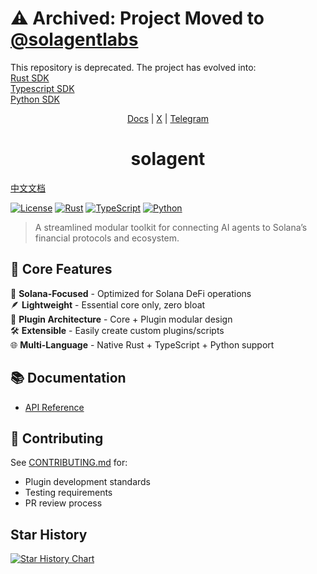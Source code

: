 # ⚠️ Archived: Project Moved to [@solagentlabs](https://github.com/orgs/solagentlabs/repositories)

This repository is deprecated. The project has evolved into:  
[Rust SDK](https://github.com/solagentLabs/solagent-rs)  
[Typescript SDK](https://github.com/solagentLabs/solagent-ts)  
[Python SDK](https://github.com/solagentLabs/solagent-py)  

<div align="center">

[Docs](https://docs.solagent.rs) | [X](https://x.com/ztgx5) | [Telegram](https://t.me/solagent_rs)

# solagent

</div>

[中文文档](./README.zh.md)

[![License](https://img.shields.io/badge/license-Apache--2.0-blue)](LICENSE)
[![Rust](https://img.shields.io/badge/Rust-1.83%2B-orange)](https://www.rust-lang.org)
[![TypeScript](https://img.shields.io/badge/TypeScript-5.0%2B-blue)](https://www.typescriptlang.org)
[![Python](https://img.shields.io/badge/Python-v0.1.0-yellow)](https://pypi.org/project/solagent/)

> A streamlined modular toolkit for connecting AI agents to Solana’s financial protocols and ecosystem.

## 🌟 Core Features

🎯 **Solana-Focused** - Optimized for Solana DeFi operations  
🪶 **Lightweight** - Essential core only, zero bloat  
🔌 **Plugin Architecture** - Core + Plugin modular design  
🛠️ **Extensible** - Easily create custom plugins/scripts  
🌐 **Multi-Language** - Native Rust + TypeScript + Python support  

## 📚 Documentation

- [API Reference](https://docs.solagent.rs)

## 🤝 Contributing
See [CONTRIBUTING.md](./CONTRIBUTING.md) for:
- Plugin development standards
- Testing requirements
- PR review process

## Star History

[![Star History Chart](https://api.star-history.com/svg?repos=zTgx/solagent.rs&type=Date)](https://star-history.com/#zTgx/solagent.rs&Date)
